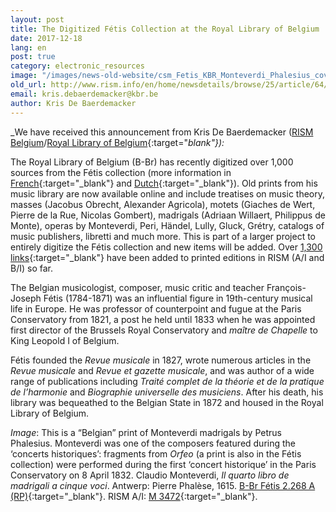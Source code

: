 ```yaml
---
layout: post
title: The Digitized Fétis Collection at the Royal Library of Belgium
date: 2017-12-18
lang: en
post: true
category: electronic_resources
image: "/images/news-old-website/csm_Fetis_KBR_Monteverdi_Phalesius_cover_45f64f7b11.png"
old_url: http://www.rism.info/en/home/newsdetails/browse/25/article/64/the-digitized-fetis-collection-at-the-royal-library-of-belgium.html
email: kris.debaerdemacker@kbr.be
author: Kris De Baerdemacker
---
```


_We have received this announcement from Kris De Baerdemacker ([RISM Belgium](/working-groups.html)/[Royal Library of Belgium](https://www.kbr.be/){:target="_blank"}):_

The Royal Library of Belgium (B-Br) has recently digitized over 1,000 sources from the Fétis collection (more information in [French](https://www.kbr.be/fr/fonds-francois-joseph-fetis){:target="_blank"} and [Dutch](https://www.kbr.be/nl/fonds-francois-joseph-fetis){:target="_blank"}). Old prints from his music library are now available online and include treatises on music theory, masses (Jacobus Obrecht, Alexander Agricola), motets (Giaches de Wert, Pierre de la Rue, Nicolas Gombert), madrigals (Adriaan Willaert, Philippus de Monte), operas by Monteverdi, Peri, Händel, Lully, Gluck, Grétry, catalogs of music publishers, libretti and much more. This is part of a larger project to entirely digitize the Fétis collection and new items will be added. Over [1,300 links](https://opac.rism.info/search?View=rism&siglum=B-Br&Language=en){:target="_blank"} have been added to printed editions in RISM (A/I and B/I) so far.

The Belgian musicologist, composer, music critic and teacher François-Joseph Fétis (1784-1871) was an influential figure in 19th-century musical life in Europe. He was professor of counterpoint and fugue at the Paris Conservatory from 1821, a post he held until 1833 when he was appointed first director of the Brussels Royal Conservatory and _maître de Chapelle_ to King Leopold I of Belgium.

Fétis founded the _Revue musicale_ in 1827, wrote numerous articles in the _Revue musicale_ and _Revue et gazette musicale_, and was author of a wide range of publications including _Traité complet de la théorie et de la pratique de l’harmonie_ and _Biographie universelle des musiciens_. After his death, his library was bequeathed to the Belgian State in 1872 and housed in the Royal Library of Belgium.

_Image_: This is a “Belgian” print of Monteverdi madrigals by Petrus Phalesius. Monteverdi was one of the composers featured during the ‘concerts historiques’: fragments from _Orfeo_ (a print is also in the Fétis collection) were performed during the first ‘concert historique’ in the Paris Conservatory on 8 April 1832. Claudio Monteverdi, _Il quarto libro de madrigali a cinque voci_. Antwerp: Pierre Phalèse, 1615. [B-Br Fétis 2.268 A (RP)](http://uurl.kbr.be/1563155){:target="_blank"}. RISM A/I: [M 3472](https://opac.rism.info/search?id=00000990042069){:target="_blank"}.
